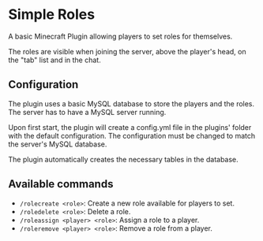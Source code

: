 # Simple Roles

A basic Minecraft Plugin allowing players to set roles for themselves.

The roles are visible when joining the server, above the player's head,
on the "tab" list and in the chat.

## Configuration

The plugin uses a basic MySQL database to store the players and the roles.
The server has to have a MySQL server running.

Upon first start, the plugin will create a config.yml file in the plugins'
folder with the default configuration. The configuration must be changed
to match the server's MySQL database.

The plugin automatically creates the necessary tables in the database.

## Available commands

- `/rolecreate <role>`: Create a new role available for players to set.
- `/roledelete <role>`: Delete a role.
- `/roleassign <player> <role>`: Assign a role to a player.
- `/roleremove <player> <role>`: Remove a role from a player.
